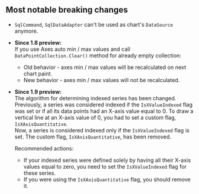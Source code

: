 ## Most notable breaking changes

- `SqlCommand`, `SqlDataAdapter` can't be used as chart's `DataSource` anymore.
- **Since 1.8 preview:**  
  If you use Axes auto min / max values and call `DataPointCollection.Clear()` method for already empty collection:
    - Old behavior - axes min / max values will be recalculated on next chart paint.
    - New behavior - axes min / max values will not be recalculated.  
- **Since 1.9 preview:**  
  The algorithm for determining indexed series has been changed. Previously, a series was considered indexed if the `IsXValueIndexed` flag was set or if all its data points had an X-axis value equal to 0.
  To draw a vertical line at an X-axis value of 0, you had to set a custom flag, `IsXAxisQuantitative`.  
  Now, a series is considered indexed only if the `IsXValueIndexed` flag is set. The custom flag, `IsXAxisQuantitative`, has been removed.

    Recommended actions:
    - If your indexed series were defined solely by having all their X-axis values equal to zero, you need to set the `IsXValueIndexed` flag for these series.
    - If you were using the `IsXAxisQuantitative` flag, you should remove it.
